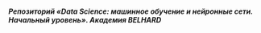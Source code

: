 ##### Репозиторий «Data Science: машинное обучение и нейронные сети. Начальный уровень». Академия BELHARD
